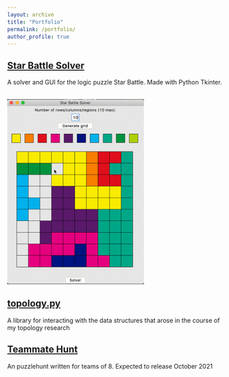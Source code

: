 ```yaml
---
layout: archive
title: "Portfolio"
permalink: /portfolio/
author_profile: true
---
```


## [Star Battle Solver](https://www.github.com/dominickjoo/star) ##

A solver and GUI for the logic puzzle Star Battle. Made with Python Tkinter.

<br/><img src='/images/star_battle_sample.gif' width='315' height='427'>



## [topology.py](https://www.github.com/dominickjoo/topology) ##

A library for interacting with the data structures that arose in the course of my topology research



## [Teammate Hunt](https://teammatehunt.com/) ##

An puzzlehunt written for teams of 8. Expected to release October 2021